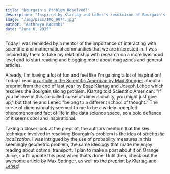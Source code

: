 ```yaml
---
title: "Bourgain's Problem Resolved!"
description: "Inspired by Klartag and Lehec's resolution of Bourgain's slicing problem."
image: "/img/pics/IMG_9074.jpg"
author: "Aathreya Kadambi"
date: "June 6, 2025"
---
```


Today I was reminded by a mentor of the importance of interacting with scientific and mathematical communities that we are interested in. I was inspired by them to take my relationship with research on a more livelihood level and to start reading and blogging more about magazines and general articles.

Already, I'm having a lot of fun and feel like I'm gaining a lot of inspiration! Today I read <a href="https://www.scientificamerican.com/article/mathematicians-solve-multidimensional-shape-slicing-dilemma/">an article in the Scientific American by Max Springer</a> about a preprint from the end of last year by Boaz Klartag and Joseph Lehec which resolves the Bourgain slicing problem. Klartag told Scientific American: "If you believe in this so-called curse of dimensionality, you might just give up," but that he and Lehec "belong to a different school of thought." The curse of dimensionality seemed to me to be a widely accepted phenomenon and fact of life in the data science space, so a bold defiance of it seems cool and inspirational.

Taking a closer look at the preprint, the authors mention that the key technique involved in resolving Bourgain's problem is the idea of <i>stochastic localization</i>. I was intrigued by the use of probability measures in this seemingly geometric problem, the same ideology that made me enjoy reading about optimal transport. I plan to make a post about it on Orange Juice, so I'll update this post when that's done! Until then, check out the awesome article by Max Springer, as well as <a href="https://arxiv.org/abs/2412.15044">the preprint by Klartag and Lehec</a>!
